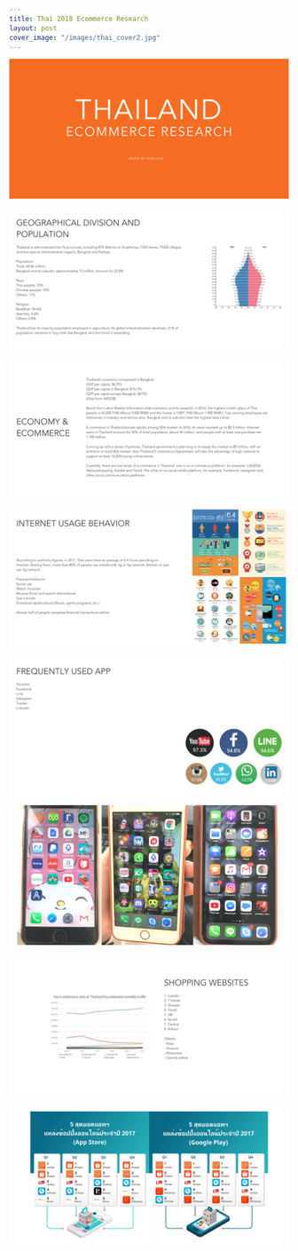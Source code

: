 ```yaml
---
title: Thai 2018 Ecommerce Research
layout: post
cover_image: "/images/thai_cover2.jpg"
---
```

![](/images/thai_1.jpg)

![](/images/thai_2.jpg)

![](/images/thai_3.jpg)

![](/images/thai_4.jpg)

![](/images/thai_5.jpg)

![](/images/thai_6.jpg)

![](/images/thai_7.jpg)

![](/images/thai_8.jpg)
